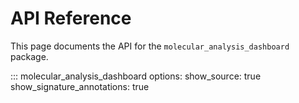 # API Reference

This page documents the API for the `molecular_analysis_dashboard` package.

::: molecular_analysis_dashboard
    options:
      show_source: true
      show_signature_annotations: true
